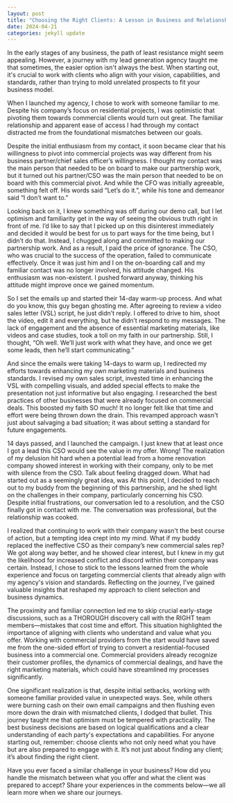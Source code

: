 ```yaml
---
layout: post
title: "Choosing the Right Clients: A Lesson in Business and Relationships"
date: 2024-04-21
categories: jekyll update
---
```


In the early stages of any business, the path of least resistance might seem appealing. However, a journey with my lead generation agency taught me that sometimes, the easier option isn't always the best. When starting out, it's crucial to work with clients who align with your vision, capabilities, and standards, rather than trying to mold unrelated prospects to fit your business model.

When I launched my agency, I chose to work with someone familiar to me. Despite his company’s focus on residential projects, I was optimistic that pivoting them towards commercial clients would turn out great. The familiar relationship and apparent ease of access I had through my contact distracted me from the foundational mismatches between our goals.

Despite the initial enthusiasm from my contact, it soon became clear that his willingness to pivot into commercial projects was way different from his business partner/chief sales officer’s willingness. I thought my contact was the main person that needed to be on board to make our partnership work, but it turned out his partner/CSO was the main person that needed to be on board with this commercial pivot. And while the CFO was initially agreeable, something felt off. His words said “Let’s do it.”, while his tone and demeanor said “I don’t want to.”

Looking back on it, I knew something was off during our demo call, but I let optimism and familiarity get in the way of seeing the obvious truth right in front of me. I’d like to say that I picked up on this disinterest immediately and decided it would be best for us to part ways for the time being, but I didn’t do that. Instead, I chugged along and committed to making our partnership work. And as a result, I paid the price of ignorance. The CSO, who was crucial to the success of the operation, failed to communicate effectively. Once it was just him and I on the on-boarding call and my familiar contact was no longer involved, his attitude changed. His enthusiasm was non-existent. I pushed forward anyway, thinking his attitude might improve once we gained momentum.

So I set the emails up and started their 14-day warm-up process. And what do you know, this guy began ghosting me. After agreeing to review a video sales letter (VSL) script, he just didn’t reply. I offered to drive to him, shoot the video, edit it and everything, but he didn’t respond to my messages. The lack of engagement and the absence of essential marketing materials, like videos and case studies, took a toll on my faith in our partnership. Still, I thought, “Oh well. We’ll just work with what they have, and once we get some leads, then he’ll start communicating.”

And since the emails were taking 14-days to warm up, I redirected my efforts towards enhancing my own marketing materials and business standards. I revised my own sales script, invested time in enhancing the VSL with compelling visuals, and added special effects to make the presentation not just informative but also engaging. I researched the best practices of other businesses that were already focused on commercial deals. This boosted my faith SO much! It no longer felt like that time and effort were being thrown down the drain. This revamped approach wasn't just about salvaging a bad situation; it was about setting a standard for future engagements.

14 days passed, and I launched the campaign. I just knew that at least once I got a lead this CSO would see the value in my offer. Wrong! The realization of my delusion hit hard when a potential lead from a home renovation company showed interest in working with their company, only to be met with silence from the CSO. Talk about feeling dragged down. What had started out as a seemingly great idea, was At this point, I decided to reach out to my buddy from the beginning of this partnership, and he shed light on the challenges in their company, particularly concerning his CSO. Despite initial frustrations, our conversation led to a resolution, and the CSO finally got in contact with me. The conversation was professional, but the relationship was cooked.

I realized that continuing to work with their company wasn't the best course of action, but a tempting idea crept into my mind. What if my buddy replaced the ineffective CSO as their company’s new commercial sales rep? We got along way better, and he showed clear interest, but I knew in my gut the likelihood for increased conflict and discord within their company was certain. Instead, I chose to stick to the lessons learned from the whole experience and focus on targeting commercial clients that already align with my agency's vision and standards. Reflecting on the journey, I've gained valuable insights that reshaped my approach to client selection and business dynamics.

The proximity and familiar connection led me to skip crucial early-stage discussions, such as a THOROUGH discovery call with the RIGHT team members—mistakes that cost time and effort. This situation highlighted the importance of aligning with clients who understand and value what you offer. Working with commercial providers from the start would have saved me from the one-sided effort of trying to convert a residential-focused business into a commercial one. Commercial providers already recognize their customer profiles, the dynamics of commercial dealings, and have the right marketing materials, which could have streamlined my processes significantly.

One significant realization is that, despite initial setbacks, working with someone familiar provided value in unexpected ways. See, while others were burning cash on their own email campaigns and then flushing even more down the drain with mismatched clients, I dodged that bullet. This journey taught me that optimism must be tempered with practicality. The best business decisions are based on logical qualifications and a clear understanding of each party's expectations and capabilities. For anyone starting out, remember: choose clients who not only need what you have but are also prepared to engage with it. It’s not just about finding any client; it’s about finding the right client.

Have you ever faced a similar challenge in your business? How did you handle the mismatch between what you offer and what the client was prepared to accept? Share your experiences in the comments below—we all learn more when we share our journeys.
